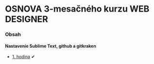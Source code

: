 # OSNOVA 3-mesačného kurzu WEB DESIGNER

### Obsah
#### Nastavenie Sublime Text, github a gitkraken

- [1. hodina](#1) &#10004;
